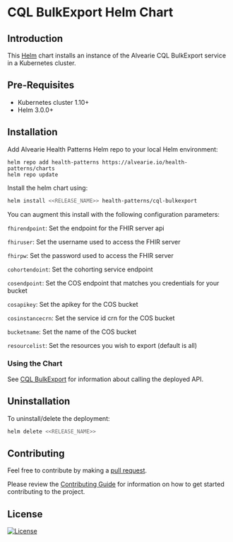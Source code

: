 # CQL BulkExport Helm Chart

## Introduction

This [Helm](https://github.com/kubernetes/helm) chart installs an instance of the Alvearie CQL BulkExport service in a Kubernetes cluster.

## Pre-Requisites

- Kubernetes cluster 1.10+
- Helm 3.0.0+

## Installation

Add Alvearie Health Patterns Helm repo to your local Helm environment:

```
helm repo add health-patterns https://alvearie.io/health-patterns/charts
helm repo update
```

Install the helm chart using:

```bash
helm install <<RELEASE_NAME>> health-patterns/cql-bulkexport
```

You can augment this install with the following configuration parameters:

`fhirendpoint`: Set the endpoint for the FHIR server api

`fhiruser`: Set the username used to access the FHIR server

`fhirpw`: Set the password used to access the FHIR server

`cohortendoint`: Set the cohorting service endpoint

`cosendpoint`: Set the COS endpoint that matches you credentials for your bucket

`cosapikey`: Set the apikey for the COS bucket

`cosinstancecrn`: Set the service id crn for the COS bucket

`bucketname`: Set the name of the COS bucket

`resourcelist`: Set the resources you wish to export (default is all)

### Using the Chart

See [CQL BulkExport](../README.md) for information about calling the deployed API.

## Uninstallation

To uninstall/delete the deployment:

```bash
helm delete <<RELEASE_NAME>>
```

## Contributing

Feel free to contribute by making a [pull request](https://github.com/Alvearie/health-patterns/pull/new/master).

Please review the [Contributing Guide](https://github.com/Alvearie/health-patterns/blob/main/CONTRIBUTING.md) for information on how to get started contributing to the project.

## License
[![License](https://img.shields.io/badge/License-Apache%202.0-blue.svg)](https://opensource.org/licenses/Apache-2.0)

